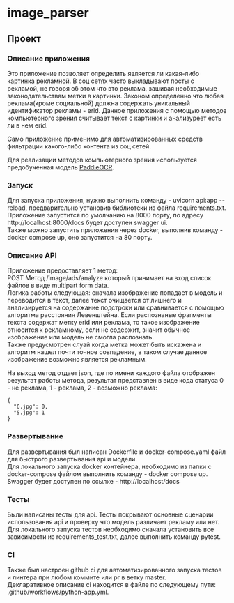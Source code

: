 # image_parser
## Проект
### Описание приложения
Это приложение позволяет определить является ли какая-либо картинка рекламной. 
В соц сетях часто выкладывают посты с рекламой, не говоря об этом что это реклама, зашивая необходимые законодательствам метки в картинки.
Законом определенно что любая реклама(кроме социальной) должна содержать уникальный идентификатор рекламы - erid. 
Данное приложения с помощью методов компьютерного зрения считывает текст с картинки и анализуреет есть ли в нем erid.

Само приложение применимо для автоматизированных средств фильтрации какого-либо контента из соц сетей.

Для реализации методов компьютерного зрения используется предобученная модель [PaddleOCR](https://github.com/PaddlePaddle/PaddleOCR/tree/main).  


### Запуск
Для запуска приложения, нужно выполнить команду - uvicorn api:app --reload, предварительно установив библиотеки
из файла requirements.txt.  
Приложение запустится по умолчанию на 8000 порту, по адресу http://localhost:8000/docs будет доступен swagger ui.  
Также можно запустить приложения через docker, выполнив команду - docker compose up, оно запустится на 80 порту. 


### Описание API
Приложение предоставляет 1 метод:  
POST Метод /image/ads/analyze который принимает на вход список файлов в виде multipart form data.  
Логика работы следующая: сначала изображение попадает в модель и переводится в текст, 
далее текст очищается от лишнего и анализируется на содержание подстроки или сравнивается с помощью алгоритма расстояния Левенштейна. 
Если распознаные фрагменты текста содержат метку erid или реклама, то такое изображение относится к рекламному, если не содержит, значит обычное изображение или модель не смогла распознать.  
Также предусмотрен слуай когда метка может быть искажена и алгоритм нашел почти точное совпадение, в таком случае данное изображение возможно является рекламным.  

На выход метод отдает json, где по имени каждого файла отображен результат работы метода, результат представлен в виде кода статуса 0 - не реклама, 1 - реклама, 2 - возможно реклама:  
```
{
  "6.jpg": 0,
  "5.jpg": 1
}
```

### Развертывание
Для развертывания был написан Dockerfile и docker-compose.yaml файл для быстрого развертывания api и модели.  
Для локального запуска docker контейнера, необходимо из папки с docker-compose файлом выполнить команду - docker compose up.
Swagger будет доступен по ссылке - http://localhost/docs

### Тесты
Были написаны тесты для api.
Тесты покрывают основные сценарии использования api и проверку что модель различает рекламу или нет. 
Для локального запуска тестов необходимо сначала установить все зависимости из requirements_test.txt, далее выполнить команду pytest.

### CI
Также был настроен github ci для автоматизированного запуска тестов и линтера при любом коммите или pr в ветку master.  
Декларативное описание ci находится в файле по следующему пути: .github/workflows/python-app.yml.